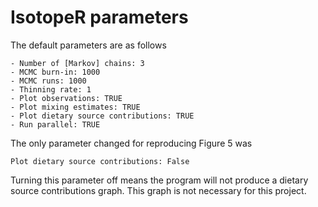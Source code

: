 # IsotopeR parameters 
The default parameters are as follows
```
- Number of [Markov] chains: 3
- MCMC burn-in: 1000
- MCMC runs: 1000
- Thinning rate: 1
- Plot observations: TRUE 
- Plot mixing estimates: TRUE
- Plot dietary source contributions: TRUE 
- Run parallel: TRUE 
```

The only parameter changed for reproducing Figure 5 was 

` Plot dietary source contributions: False `

Turning this parameter off means the program will not produce a dietary source contributions graph. This graph is not necessary for this project. 